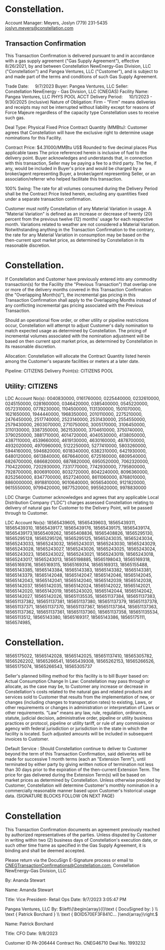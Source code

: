 # Constellation. 

Account Manager: Meyers, Joslyn
(779) 231-5435
joslyn.meyers@constellation.com

## Transaction Confirmation

This Transaction Confirmation is delivered pursuant to and in accordance with a gas supply agreement ("Gas Supply Agreement"), effective 8/26/2021, by and between Constellation NewEnergy-Gas Division, LLC ("Constellation") and Pangea Ventures, LLC ("Customer"), and is subject to and made part of the terms and conditions of such Gas Supply Agreement.

Trade Date: $\quad 9 / 7 / 2023$
Buyer: Pangea Ventures, LLC
Seller: $\quad$ Constellation NewEnergy - Gas Division, LLC (CNEGAS)
Facility Name: Pangea Ventures, LLC PHYS POOL ACCT
Delivery Period: $\quad 10 / 1 / 2023$ - 9/30/2025 (inclusive)
Nature of Obligation: Firm - "Firm" means deliveries and receipts may not be interrupted without liability except for reasons of Force Majeure regardless of the capacity type Constellation uses to receive such gas.

Deal Type: Physical Fixed Price
Contract Quantity (MMBtu): Customer agrees that Constellation will have the exclusive right to determine usage nominations for this Facility.

Contract Price: \$4.31000/MMBtu
US\$ Rounded to five decimal places
Plus applicable taxes
The price referenced herein is inclusive of fuel to the delivery point.
Buyer acknowledges and understands that, in connection with this transaction, Seller may be paying a fee to a third party. The fee, if any, would be included in Buyer's price and would be charged by a broker/agent representing Buyer, a broker/agent representing Seller, or an association/referrer who helped facilitate this transaction.

100\% Swing: The rate for all volumes consumed during the Delivery Period shall be the Contract Price listed herein, excluding any quantities fixed under a separate transaction confirmation.

Customer must notify Constellation of any Material Variation in usage. A "Material Variation" is defined as an increase or decrease of twenty (20) percent from the previous twelve (12) months' usage for each respective month. Variations related to weather are not considered a Material Variation. Notwithstanding anything in the Transaction Confirmation to the contrary, the rate for any Material Variation in consumption may be based on the then-current spot market price, as determined by Constellation in its reasonable discretion.

# Constellation. 

If Constellation and Customer have previously entered into any commodity transaction(s) for the Facility (the "Previous Transaction") that overlap one or more of the delivery months covered in this Transaction Confirmation (the "Overlapping Month(s)"), the incremental gas pricing in this Transaction Confirmation shall apply to the Overlapping Months instead of any conflicting incremental gas pricing associated with the Previous Transaction.

Should an operational flow order, or other utility or pipeline restrictions occur, Constellation will attempt to adjust Customer's daily nomination to match expected usage as determined by Constellation. The pricing of incremental volumes associated with the nomination adjustment will be based on then current spot market price, as determined by Constellation in its reasonable discretion.

Allocation: Constellation will allocate the Contract Quantity listed herein among the Customer's separate facilities or meters at a later date.

Pipeline: CITIZENS
Delivery Point(s): CITIZENS POOL

## Utility: CITIZENS

LDC Account No(s): 0040830000, 0161760000, 0225440000, 0232610000, 0245150000, 0281600000, 0346420000, 0385400000, 0545220000, 0572310000, 0778230000, 1104500000, 1131300000, 1501070000, 1621650000, 1944440000, 1968350000, 2010110000, 2275210000, 2476450000, 2517740000, 2523140000, 2531430000, 2554550000, 2579430000, 2603070000, 2710750000, 3005170000, 3106450000, 3110130000, 3387350000, 3621530000, 3704610000, 3750740000, 3790250000, 3881710000, 4014720000, 4040530000, 4138050000, 4387110000, 4539660000, 4619130000, 4630160000, 4878700000, 4932020000, 4970960000, 5122250000, 5277410000, 5803260000, 5944160000, 5946820000, 6018340000, 6382310000, 6421930000, 6480120000, 6613840000, 6676640000, 6725160000, 6809540000, 6826700000, 6866820000, 6878820000, 6950520000, 7062320000, 7104220000, 7202930000, 7331770000, 7742930000, 7795800000, 7928700000, 8006910000, 8032720000, 8042240000, 8096360000, 8252560000, 8347700000, 8527240000, 8611060000, 8768010000, 8860000000, 8918810000, 9010640000, 9056540000, 9121820000, 9615550000, 9799420000, 9877520000, 9955620000, 9978830000

LDC Charge: Customer acknowledges and agrees that any applicable Local Distribution Company ("LDC") charges assessed Constellation relating to delivery of natural gas for Customer to the Delivery Point, will be passed through to Customer.

LDC Account No(s): 18565439605, 18565439603, 18565439311, 18565439310, 18565439177, 18565439176, 18565439175, 18565439174, 18565439173,18565409262, 18565408836, 18565408826, 18565295130, 18565295128, 18565295126, 18565295125, 18565243035, 18565243034, 18565243033, 18565243032, 18565243031, 18565243030, 18565243029, 18565243028, 18565243027, 18565243026, 18565243025, 18565243024, 18565243023, 18565243022, 18565243021, 18565243019, 18565243018, 18565243017, 18565243013, 18565198885, 18565198043, 18565169318, 18565169316, 18565169315, 18565169314, 18565169313, 18565155488, 18565143385, 18565143384, 18565143383, 18565143382, 18565143381, 18565143379, 18565142048, 18565142047, 18565142046, 18565142045, 18565142043, 18565142041, 18565142040, 18565142039, 18565142038, 18565142037, 18565142035, 18565142024, 18565142022, 18565142021, 18565142020, 18565142019, 18565243020, 18565142044, 18565142042, 18565142027, 18565142026, 185651135535, 185651137384, 185651137383, 185651137382, 185651137381, 185651137380, 185651137379, 185651137378, 185651137371, 185651137370, 185651137367, 185651137364, 185651137363, 185651137362, 185651137361, 185651137360, 185651137358, 185651135534, 18565113512, 18565143380, 18565169317, 18565143386, 18565175111, 1856574985,

# Constellation. 

18565175022, 18565142028, 18565142025, 185651137410, 18565305782, 18565262202, 18565266541, 18565439308, 18565262153, 18565266526, 18565175074, 18565266543, 18565305737

Seller's planned billing method for this facility is to bill Buyer based on: Actual Consumption
Change In Law: Constellation may pass through or allocate, as the case may be, to Customer any increase or decrease in Constellation's costs related to the natural gas and related products and services sold to Customer that results from the implementation of new, or changes (including changes to transportation rates) to existing, Laws, or other requirements or changes in administration or interpretation of Laws or other requirements. "Law" means any law, rule, regulation, ordinance, statute, judicial decision, administrative order, pipeline or utility business practices or protocol, pipeline or utility tariff, or rule of any commission or agency with federal jurisdiction or jurisdiction in the state in which the facility is located. Such adjusted amounts will be included in subsequent invoices to Customer.

Default Service : Should Constellation continue to deliver to Customer beyond the term of this Transaction Confirmation, said deliveries will be made for successive 1 month terms (each an "Extension Term"), until terminated by either party by giving written notice of termination not less than 30 days prior to the expiration of the then-current Extension Term. The price for gas delivered during the Extension Term(s) will be based on market prices as determined by Constellation. Unless otherwise provided by Customer, Constellation will determine Customer's monthly nomination in a commercially reasonable manner based upon Customer's historical usage data.
(SIGNATURE BLOCKS FOLLOW ON NEXT PAGE)

# Constellation 

This Transaction Confirmation documents an agreement previously reached by authorized representatives of the parties. Unless disputed by Customer in writing within two (2) business days of Constellation's execution date, or such other time frame as specified in the Gas Supply Agreement, it is binding and shall be deemed accepted.

Please return via the DocuSign E-Signature process or email to CNEGTransactionConfirmations@Constellation.com, Constellation NewEnergy-Gas Division, LLC

By: Ananda Stewart

Name: Amanda Stewart

Title: Vice President- Retail Ops
Date: 9/7/2023 3:05:47 PM

Pangea Ventures, LLC
By: $\left\{\begin{array}{l}\text { DocuSigned by: } \\ \text { Patrick Borchard } \\ \text { BOID570EF3F841C... }\end{array}\right.$

Name: Patrick Borchard

Title: CFO
Date: 9/8/2023

Customer ID PA-206444
Contract No. CNEG46710
Deal No. 1993232

